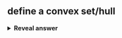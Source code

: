 ## define a convex set/hull
<details>
<summary><b>Reveal answer</b></summary>
A set that contains line segments between any two points in the set.<br><br>(wrap a rubber band around all the points)<br><img src="../../../../../media/paste-94049615f77d47b25bc0d3fb9b75a35caecee606.jpg"><br>left convex, right not convex
</details>
